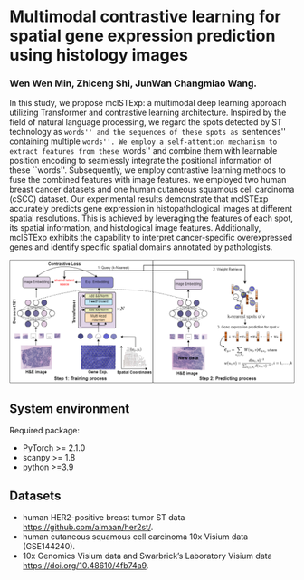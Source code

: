 # Multimodal contrastive learning for spatial gene expression prediction using histology images
### Wen Wen Min, Zhiceng Shi, JunWan Changmiao Wang.
In this study, we propose mclSTExp: a multimodal deep learning approach utilizing Transformer and contrastive learning architecture. Inspired by the field of natural language processing, we regard the spots detected by ST technology as ``words'' and the sequences of these spots as ``sentences'' containing multiple ``words''. We employ a self-attention mechanism to extract features from these ``words'' and combine them with learnable position encoding to seamlessly integrate the positional information of these ``words''. Subsequently, we employ contrastive learning methods to fuse the combined features with image features. we employed two human breast cancer datasets and one human cutaneous squamous cell carcinoma (cSCC) dataset. Our experimental results demonstrate that mclSTExp accurately predicts gene expression in histopathological images at different spatial resolutions. This is achieved by leveraging the features of each spot, its spatial information, and histological image features. Additionally, mclSTExp exhibits the capability to interpret cancer-specific overexpressed genes and identify specific spatial domains annotated by pathologists.

![(Variational)](WorkFlow.png)


## System environment
Required package:
- PyTorch >= 2.1.0
- scanpy >= 1.8
- python >=3.9

## Datasets

-  human HER2-positive breast tumor ST data https://github.com/almaan/her2st/.
-  human cutaneous squamous cell carcinoma 10x Visium data (GSE144240).
-  10x Genomics Visium data and Swarbrick’s Laboratory Visium data https://doi.org/10.48610/4fb74a9.
